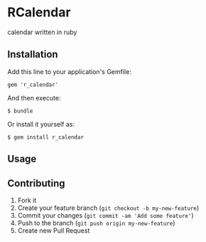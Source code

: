 # RCalendar

calendar written in ruby

## Installation

Add this line to your application's Gemfile:

    gem 'r_calendar'

And then execute:

    $ bundle

Or install it yourself as:

    $ gem install r_calendar

## Usage



## Contributing

1. Fork it
2. Create your feature branch (`git checkout -b my-new-feature`)
3. Commit your changes (`git commit -am 'Add some feature'`)
4. Push to the branch (`git push origin my-new-feature`)
5. Create new Pull Request
